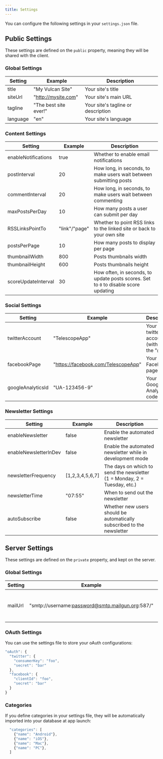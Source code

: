 ```yaml
---
title: Settings
---
```


You can configure the following settings in your `settings.json` file.

## Public Settings

These settings are defined on the `public` property, meaning they will be shared with the client. 

### Global Settings

| Setting | Example | Description |
| --- | --- | --- |
| title | "My Vulcan Site" | Your site's title |
| siteUrl | "http://mysite.com" | Your site's main URL |
| tagline | "The best site ever!" | Your site's tagline or description |
| language | "en" | Your site's language |

### Content Settings

| Setting | Example | Description |
| --- | --- | --- |
| enableNotifications | true | Whether to enable email notifications |
| postInterval | 20 | How long, in seconds, to make users wait between submitting posts |
| commentInterval | 20 | How long, in seconds, to make users wait between commenting |
| maxPostsPerDay | 10 | How many posts a user can submit per day |
| RSSLinksPointTo | "link"/"page" | Whether to point RSS links to the linked site or back to your own site |
| postsPerPage | 10 | How many posts to display per page |
| thumbnailWidth | 800 | Posts thumbnails width |
| thumbnailHeight | 600 | Posts thumbnails height |
| scoreUpdateInterval | 30 | How often, in seconds, to update posts scores. Set to `0` to disable score updating |

### Social Settings

| Setting | Example | Description |
| --- | --- | --- |
| twitterAccount | "TelescopeApp" | Your main twitter account (without the "@")|
| facebookPage | "https://facebook.com/TelescopeApp" | Your Facebook page URL|
| googleAnalyticsId | "UA-123456-9" | Your Google Analytics code |


### Newsletter Settings

| Setting | Example | Description |
| --- | --- | --- |
| enableNewsletter | false | Enable the automated newsletter |
| enableNewsletterInDev | false | Enable the automated newsletter while in development mode |
| newsletterFrequency | [1,2,3,4,5,6,7] | The days on which to send the newsletter (1 = Monday, 2 = Tuesday, etc.) |
| newsletterTime | "07:55" | When to send out the newsletter
| autoSubscribe | false | Whether new users should be automatically subscribed to the newsletter |

## Server Settings

These settings are defined on the `private` property, and kept on the server.

### Global Settings

| Setting | Example | Description |
| --- | --- | --- |
| mailUrl | "smtp://username:password@smtp.mailgun.org:587/" | The SMTP URL used by your email provider |

### OAuth Settings

You can use the settings file to store your oAuth configurations:

```js
"oAuth": {
  "twitter": {
    "consumerKey": "foo",
    "secret": "bar"
  },
  "facebook": {
    "clientId": "foo",
    "secret": "bar"
  }
}
```

### Categories

If you define categories in your settings file, they will be automatically imported into your database at app launch:

```js
  "categories": [
    {"name": "Android"},
    {"name": "iOS"},
    {"name": "Mac"},
    {"name": "PC"},
  ]
```
